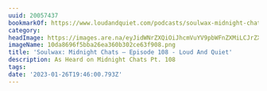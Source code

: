 ```yaml
---
uuid: 20057437
bookmarkOf: https://www.loudandquiet.com/podcasts/soulwax-midnight-chats-episode-108/
category:
headImage: https://images.are.na/eyJidWNrZXQiOiJhcmVuYV9pbWFnZXMiLCJrZXkiOiIyMDA1NzQzNy9vcmlnaW5hbF8xMGRhODY5NmY1YmJhMjZlYTM2MGIzMDJjZTYzZjkwOC5wbmciLCJlZGl0cyI6eyJyZXNpemUiOnsid2lkdGgiOjEyMDAsImhlaWdodCI6MTIwMCwiZml0IjoiaW5zaWRlIiwid2l0aG91dEVubGFyZ2VtZW50Ijp0cnVlfSwid2VicCI6eyJxdWFsaXR5Ijo5MH0sImpwZWciOnsicXVhbGl0eSI6OTB9LCJyb3RhdGUiOm51bGx9fQ==?bc=0
imageName: 10da8696f5bba26ea360b302ce63f908.png
title: 'Soulwax: Midnight Chats – Episode 108 - Loud And Quiet'
description: As Heard on Midnight Chats Pt. 108
tags:
date: '2023-01-26T19:46:00.793Z'
---
```

